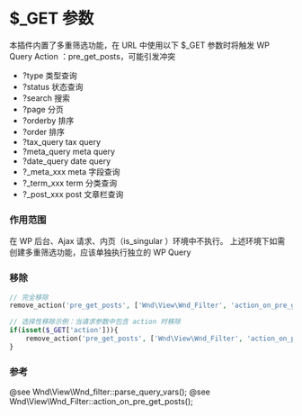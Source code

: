 # $_GET 参数

本插件内置了多重筛选功能，在 URL 中使用以下 $_GET 参数时将触发 WP Query Action ：pre_get_posts，可能引发冲突

- ?type			类型查询
- ?status	  	状态查询
- ?search  		搜索
- ?page  		分页
- ?orderby  	排序
- ?order  		排序
- ?tax_query  	tax query
- ?meta_query  	meta query
- ?date_query  	date query
- ?_meta_xxx    meta 字段查询
- ?_term_xxx    term 分类查询
- ?_post_xxx    post 文章栏查询

### 作用范围
在 WP 后台、Ajax 请求、内页（is_singular ）环境中不执行。
上述环境下如需创建多重筛选功能，应该单独执行独立的 WP Query

### 移除
```php
// 完全移除
remove_action('pre_get_posts', ['Wnd\View\Wnd_Filter', 'action_on_pre_get_posts']);

// 选择性移除示例：当请求参数中包含 action 时移除
if(isset($_GET['action'])){
	remove_action('pre_get_posts', ['Wnd\View\Wnd_Filter', 'action_on_pre_get_posts']);
}
```

### 参考
@see Wnd\View\Wnd_filter::parse_query_vars();
@see Wnd\View\Wnd_Filter::action_on_pre_get_posts(); 
